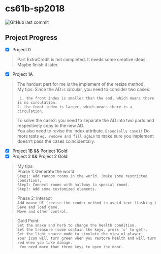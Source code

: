 # cs61b-sp2018
![GitHub last commit](https://img.shields.io/github/last-commit/xxxhol1c/cs61b-sp2018?color=9999FF)
## Project Progress 
- [x] Project 0
> Part ExtraCredit is not completed. It needs some creative ideas.  
> Maybe finish it later.
- [x] Project 1A   
>   The hardest part for me is the implement of the resize method.  
>   My tips:  Since the AD is circular, you need to consider two cases:  
>   
>   ` 1. the front index is smaller than the end, which means there is no circulation.`  
>   ` 2. the front index is larger, which means there is a circulation. `  
>   
>   To solve the case2: you need to separate the AD into two parts and respectively copy to the new AD.  
>   You also need to revise the index attribute. `Especially case1!` Do more tests `eg. remove and fill again` to make sure you implement doesn't pass the cases coincidentally.
- [x] Project 1B && Porject 1Gold
- [x] Project 2 && Project 2 Gold
>   My tips:   
>   Phase 1: Generate the world   
>   `Step1: Add random rooms in the world. (make some restricted condition).`  
>   `Step2: Connect rooms with hallway (a special room).`  
>   `Step3: Add some customized elements.` 
>   
>   Phase 2: Interact   
>   `Add mouse UI (revise the render method to avoid text flashing.)`    
>    `Save and load game.`   
>    `Move and other control.` 

>   Gold Point:   
>   `Set the snake and herb to change the health condition.`  
>   `Set the treasure (some contain the keys, press 'o' to get).`  
>   `Set the light source mode to simulate the view of player.`  
>   `Your icon will turn green when you restore health and will turn red when you take damage.`  
>   ` You need more than three keys to open the door.`
